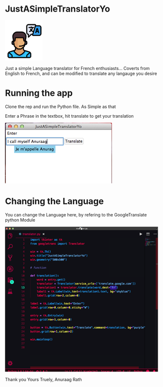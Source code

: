 # JustASimpleTranslatorYo
![MainLogo](/images/logo.png)

Just a simple Language translator for French enthusiasts... Coverts from English to French, and can be modified to translate any langauge you desire

# Running the app
Clone the rep and run the Python file. As Simple as that

Enter a Phrase in the textbox, hit translate to get your translation

![MainApp](/images/app.png)

# Changing the Language
You can change the Language here, by refering to the GoogleTranslate python Module

![ChangeLang](/images/changeLang.png)


Thank you
Yours Truely,
Anuraag Rath
